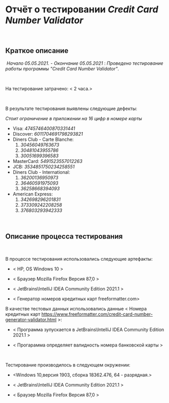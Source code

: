 # Отчёт о тестировании *Credit Card Number Validator* 

​

## Краткое описание

​
*Начало 05.05.2021.* - *Окончание 05.05.2021* : *Проведено тестирование работы программы "Credit Card Number Validator"*.

​

На тестирование затрачено: < 2 часа.>

​

В результате тестирования выявлены следующие дефекты: 

*Стоит ограничение в приложении на 16 цифр в номере карты*
* Visa: *4745746400870331441*
* Discover: *6011704691798293821*
* Diners Club - Carte Blanche:
  1. *30456049763673*
  2. *30481043955786*
  3. *30051699396583*
* MasterCard: *5491523557012263*
* JCB: *3534851750234258551*
* Diners Club - International:
  1. *36200136950973*
  2. *36460591975093*
  3. *36258668394093*
* American Express:
  1. *342698296201831*
  2. *373309242208258*
  3. *376803293942333*

​

## Описание процесса тестирования

​

В процессе тестирования использовались следующие артефакты:

* < HP, OS Windows 10 >

* < Браузер Mozilla Firefox  Версия 87,0 >

* < JetBrains\IntelliJ IDEA Community Edition 2021.1 >

* < Генератор номеров кредитных карт freeformatter.com>



В качестве тестовых данных использовались данные < Номера кредитных карт https://www.freeformatter.com/credit-card-number-generator-validator.html >:

* < Программа зупускается в JetBrains\IntelliJ IDEA Community Edition 2021.1  >

* < Прогарамма определяет валидность номера банковской карты >

​

Тестирование производилось в следующем окружении:

* <Windows 10,версия 1903, сборка 18362.476, 64 - разрядная.>

* < JetBrains\IntelliJ IDEA Community Edition 2021.1 >

* < Браузер Mozilla Firefox Версия 87,0 >
